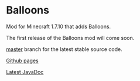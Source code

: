 # Balloons
Mod for Minecraft 1.7.10 that adds Balloons.

The first release of the Balloons mod will come soon.

<a href="http://github.com/ZanyLeonic/Balloons/tree/master">master</a> branch for the latest stable source code.

<a href="http://ZanyLeonic.github.io/Balloons/">Github pages</a> 

<a href="http://ZanyLeonic.github.io/Balloons/doc/">Latest JavaDoc</a>
